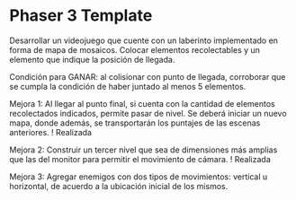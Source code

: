 # Phaser 3 Template

Desarrollar un videojuego que cuente con un laberinto implementado en forma de mapa de mosaicos.
Colocar elementos recolectables y un elemento que indique la posición de llegada.

Condición para GANAR: al colisionar con punto de llegada, corroborar que se cumpla la condición de haber juntado al menos 5 elementos.

Mejora 1: Al llegar al punto final, si cuenta con la cantidad de elementos recolectados indicados, permite pasar de nivel. Se deberá iniciar un nuevo mapa, donde además, se transportarán los puntajes de las escenas anteriores. ! Realizada

Mejora 2: Construir un tercer nivel que sea de dimensiones más amplias que las del monitor para permitir el movimiento de cámara. ! Realizada

Mejora 3: Agregar enemigos con dos tipos de movimientos: vertical u horizontal, de acuerdo a la ubicación inicial de los mismos.
